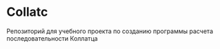 # Collatc
Репозиторий для учебного проекта по созданию программы расчета последовательности Коллатца
